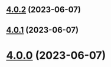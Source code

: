 ## [4.0.2](https://github.com/bed-and-breakfast/templates-open-source/compare/v4.0.1...v4.0.2) (2023-06-07)

## [4.0.1](https://github.com/bed-and-breakfast/templates-open-source/compare/v4.0.0...v4.0.1) (2023-06-07)

# [4.0.0](https://github.com/bed-and-breakfast/templates-open-source/compare/v3.0.0...v4.0.0) (2023-06-07)
